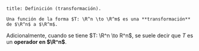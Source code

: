 ```ad-definition
title: Definición (transformación).

Una función de la forma $T: \R^n \to \R^m$ es una **transformación** de $\R^n$ a $\R^m$.

```

Adicionalmente, cuando se tiene $T: \R^n \to R^n$,  se suele decir que $T$ es un **operador en $\R^n$**.
